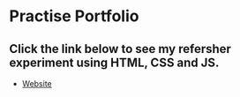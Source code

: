 Practise Portfolio
======================================

Click the link below to see my refersher experiment using HTML, CSS and JS.
-----------------------------

- [Website](https://github.com/TaraMcAllister/portfolio_practise/portfolio.html)
